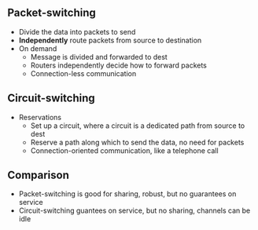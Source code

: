 ## Packet-switching
- Divide the data into packets to send
- **Independently** route packets from source to destination
- On demand
    - Message is divided and forwarded to dest
    - Routers independently decide how to forward packets
    - Connection-less communication

## Circuit-switching
- Reservations
    - Set up a circuit, where a circuit is a dedicated path from source to dest
    - Reserve a path along which to send the data, no need for packets
    - Connection-oriented communication, like a telephone call

## Comparison
- Packet-switching is good for sharing, robust, but no guarantees on service
- Circuit-switching guantees on service, but no sharing, channels can be idle